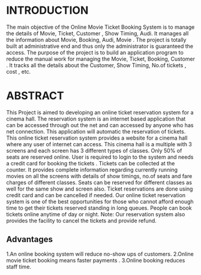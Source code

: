 # INTRODUCTION
The main objective of the Online Movie Ticket Booking System is to manage the details of Movie, Ticket, Customer , Show Timing, Audi. It manages all the information about Movie, Booking, Audi, Movie . The project is totally built at administrative end and thus only the administrator is guaranteed the access. The purpose of the project is to build an application program to reduce the manual work for managing the Movie, Ticket, Booking, Customer . It tracks all the details about the Customer, Show Timing, No.of tickets , cost , etc.

# ABSTRACT
This Project is aimed to developing an online ticket reservation system for a cinema hall. The reservation system is an internet based application that can be accessed          through out the net and can accessed by anyone who has net connection. This application will automatic the reservation of tickets.
This online ticket reservation system provides a website for a cinema hall where any user of internet can access. This cinema hall is a multiple with 3 screens and each         screen has 3 different types of classes. Only 50% of seats are reserved online.
User is required to login to the system and needs a credit card for booking the tickets . Tickets can be collected at the counter.
It provides complete information regarding currently running movies on all the screens with details of show timings, no.of seats and fare charges of different classes.          Seats can be reserved for different classes as well for the same show and screen also. Ticket reservations are done using credit card and can be cancelled if needed.
Our online ticket reservation system is one of the best opportunities for those who cannot afford enough time to get their tickets reserved standing in long queues.            People can book tickets online anytime of day or night.
Note: Our reservation system also provides the facility to cancel the tickets and provide refund.

## Advantages
1.An online booking system will reduce no-show ups of customers.
2.Online movie ticket booking means faster payments .
3.Online booking reduces staff time.

